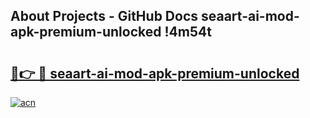 ## About Projects - GitHub Docs seaart-ai-mod-apk-premium-unlocked !4m54t

# <h2><a href="https://andorid.site?title=seaart-ai-mod-apk-premium-unlocked&ref=19M">🔗👉 🔴 seaart-ai-mod-apk-premium-unlocked</a></h2>

[![acn](https://github.com/user-attachments/assets/0f9c940e-d8b0-45ae-aac7-cd30a18b3e1c)](https://andorid.site?title=seaart-ai-mod-apk-premium-unlocked&ref=19M)
